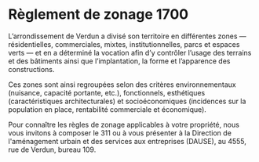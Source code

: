  # **Règlement de zonage 1700**

L’arrondissement de Verdun a divisé son territoire en différentes zones — résidentielles, commerciales, mixtes, institutionnelles, parcs et espaces verts — et en a déterminé la vocation afin d’y contrôler l’usage des terrains et des bâtiments ainsi que l’implantation, la forme et l’apparence des constructions.

Ces zones sont ainsi regroupées selon des critères environnementaux (nuisance, capacité portante, etc.), fonctionnels, esthétiques (caractéristiques architecturales) et socioéconomiques (incidences sur la population en place, rentabilité commerciale et économique).

Pour connaître les règles de zonage applicables à votre propriété, nous vous invitons à composer le 311 ou à vous présenter à la Direction de l'aménagement urbain et des services aux entreprises (DAUSE), au 4555, rue de Verdun, bureau 109.
 